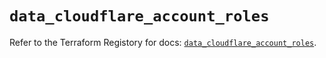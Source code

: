 # `data_cloudflare_account_roles`

Refer to the Terraform Registory for docs: [`data_cloudflare_account_roles`](https://registry.terraform.io/providers/cloudflare/cloudflare/4.20.0/docs/data-sources/account_roles).

